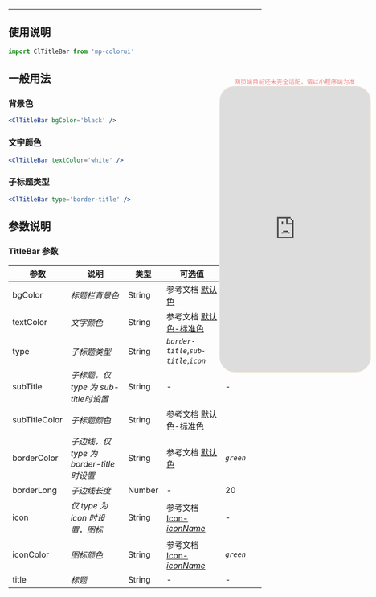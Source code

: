 ****

## 使用说明

```jsx
import ClTitleBar from 'mp-colorui'
```



## 一般用法

### 背景色

```jsx
<ClTitleBar bgColor='black' />
```

### 文字颜色

```jsx
<ClTitleBar textColor='white' />
```

### 子标题类型

```jsx
<ClTitleBar type='border-title' />
```



## 参数说明

### TitleBar 参数

| 参数          | 说明                                     | 类型   | 可选值                                             | 默认值           |
| ------------- | ---------------------------------------- | ------ | -------------------------------------------------- | ---------------- |
| bgColor       | *标题栏背景色*                           | String | 参考文档 [默认色](/home/color)                     | *`white`*        |
| textColor     | *文字颜色*                               | String | 参考文档 [默认色-标准色](/home/color?id=标准色)    | *`green`*        |
| type          | *子标题类型*                             | String | *`border-title`*,*`sub-title`*,*`icon`*            | *`border-title`* |
| subTitle      | *子标题，仅 type 为 sub-title时设置*     | String | -                                                  | -                |
| subTitleColor | *子标题颜色*                             | String | 参考文档 [默认色-标准色](/home/color?id=标准色)    |                  |
| borderColor   | *子边线，仅 type 为 border-title 时设置* | String | 参考文档 [默认色](/home/color)                     | *`green`*        |
| borderLong    | *子边线长度*                             | Number | -                                                  | 20               |
| icon          | *仅 type 为 icon 时设置，图标*           | String | 参考文档 [Icon-*iconName*](/base/icon?id=iconname) | -                |
| iconColor     | *图标颜色*                               | String | 参考文档 [Icon-*iconName*](/base/icon?id=iconname) | *`green`*        |
| title         | *标题*                                   | String | -                                                  | -                |


<div style="position: fixed; right:10px; top: 5%">
<div style="width: 300px; color: lightcoral; font-size: 12px; word-break: break-all; white-space: normal; display: flex;justify-content: center">网页端目前还未完全适配，请以小程序端为准</div>
<iframe style="border-radius: 30px; border: 1px solid antiquewhite" src="http://118.25.36.24:8080/#/pages/components/titleBar/index" height="568" width="300"></iframe>
</div>
